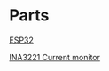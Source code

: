 Parts
======

[ESP32](https://www.ebay.co.uk/itm/ESP32-WROOM-32-38-pins-Development-Board-Dual-Core-2-4-GHz-WLAN-WiFi-Bluetooth/402342042625?_trkparms=ispr%3D1&hash=item5dad745c01:g:AawAAOSwcPhfLA64&amdata=enc%3AAQAFAAACYBaobrjLl8XobRIiIML1V4Imu%252Fn%252BzU5L90Z278x5ickkTboA95HSvGa1O5UmCCGJLkx1CFZ%252F81FqjffOrTXk9GB%252F%252BKAe94rWV6wvXZLAGzvKPc6n7qxzLeSbieeeOB7OTb7%252FQqWY58ga4MRREskw2kOo9FfRUKjml%252FUZvGNlm8YqhKpTH6tKEnHUF5deiIyUAWEX3tXGwmH39YP%252Bl%252BB8Ia1QeNVrAkVo6JQ0rCK9X5CPeRpAyydkkq3wGRbCTTN7O1Dv1roT5lI%252F6lY%252B5SzQE8YEkzN3DQEx5mfJVtSVlPBs2GlWUvZJjka%252FlCqmKCLejit6FgacL1FPNp%252FDF%252B6mlhCpa4%252FB4jW%252B56QJRo%252FRvf9aO7Sav77D%252BkmRPHXapSMitYUNcqNHCPOVIQN3eieU5yTaAsOOmuyswRfJvePJsG4RP4p1JJuWLd5YI0%252BdFTO4zkHC85i6OKjoPR6u0SBDBDJZ%252BFl7JiICTTt3nF3XF95ldEjI056KwBu5GzLLfr%252BEnArKkwH2zm7dc56Cyi2IDT5sSmpls1uzAxo561mhgpWZiOOumw6p5PlkAfDUK1m83LNxjG5aJyj2YpmdXxiag1eocinCofcZUAlK%252FTOgV9iTg4mweoQurdccXhgoI5MUj%252BxyTar13YGkwCWw%252BCvhBUNfsyUfgJmp0irxqv0w7FpjMgd%252Ba4FhJek%252FJOWs3UVbdb1VZeWlwcw%252FV0F2Us3MjUtdH5YZw9x6OYKhXXvUii3Px8WWHcnWv16GTeqn960pf4RNtht7g8DxTXp9N7tFMapB%252B5RSt5Rj9YTliRVZzA61%7Ccksum%3A402342042625ca731ac297ba430d8c0f18cd050bdcc1%7Campid%3APL_CLK%7Cclp%3A2334524)

[INA3221 Current monitor](https://www.ebay.co.uk/i/163446749254?chn=ps&norover=1&mkevt=1&mkrid=710-134428-41853-0&mkcid=2&itemid=163446749254&targetid=1000147649940&device=c&mktype=pla&googleloc=1006707&poi=&campaignid=10199419198&mkgroupid=101401897145&rlsatarget=pla-1000147649940&abcId=1145984&merchantid=113573508&gclid=Cj0KCQiAwf39BRCCARIsALXWETzhERPPQXzHob17vi2XjfhsrnSkbK8g-KtXfIOlEvVThuQ1JmFm1T4aAqegEALw_wcB)
